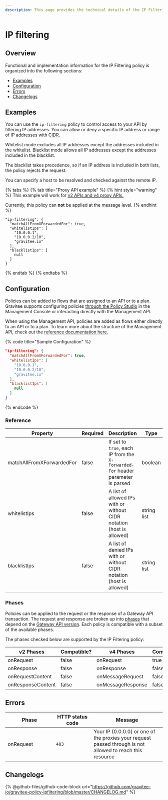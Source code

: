 ```yaml
---
description: This page provides the technical details of the IP Filtering policy
---
```


# IP filtering

## Overview

Functional and implementation information for the IP Filtering policy is organized into the following sections:

* [Examples](template-policy-rework-structure-13.md#examples)
* [Configuration](template-policy-rework-structure-13.md#configuration)
* [Errors](template-policy-rework-structure-13.md#errors)
* [Changelogs](template-policy-rework-structure-13.md#changelogs)

## Examples

You can use the `ip-filtering` policy to control access to your API by filtering IP addresses. You can allow or deny a specific IP address or range of IP addresses with [CIDR](https://tools.ietf.org/html/rfc1519).

Whitelist mode excludes all IP addresses except the addresses included in the whitelist. Blacklist mode allows all IP addresses except the addresses included in the blacklist.

The blacklist takes precedence, so if an IP address is included in both lists, the policy rejects the request.

You can specify a host to be resolved and checked against the remote IP.

{% tabs %}
{% tab title="Proxy API example" %}
{% hint style="warning" %}
This example will work for [v2 APIs and v4 proxy APIs.](../../overview/gravitee-api-definitions-and-execution-engines.md)

Currently, this policy can **not** be applied at the message level.
{% endhint %}

```
"ip-filtering": {
  "matchAllFromXForwardedFor": true,
  "whitelistIps": [
    "10.0.0.1",
    "10.0.0.2/10",
    "gravitee.io"
  ],
  "blacklistIps": [
    null
  ]
}
```
{% endtab %}
{% endtabs %}

## Configuration

Policies can be added to flows that are assigned to an API or to a plan. Gravitee supports configuring policies [through the Policy Studio](../../guides/policy-design/) in the Management Console or interacting directly with the Management API.

When using the Management API, policies are added as flows either directly to an API or to a plan. To learn more about the structure of the Management API, check out the [reference documentation here.](../management-api-reference/)

{% code title="Sample Configuration" %}
```json
"ip-filtering": {
  "matchAllFromXForwardedFor": true,
  "whitelistIps": [
    "10.0.0.1",
    "10.0.0.2/10",
    "gravitee.io"
  ],
  "blacklistIps": [
    null
  ]
}
```
{% endcode %}

### Reference

<table><thead><tr><th>Property</th><th data-type="checkbox">Required</th><th>Description</th><th>Type</th><th>Default</th></tr></thead><tbody><tr><td>matchAllFromXForwardedFor</td><td>false</td><td>If set to <code>true</code>, each IP from the <code>X-Forwarded-For</code> header parameter is parsed</td><td>boolean</td><td><code>false</code></td></tr><tr><td>whitelistIps</td><td>false</td><td>A list of allowed IPs with or without CIDR notation (host is allowed)</td><td>string list</td><td><code>empty</code></td></tr><tr><td>blacklistIps</td><td>false</td><td>A list of denied IPs with or without CIDR notation (host is allowed)</td><td>string list</td><td><code>empty</code></td></tr></tbody></table>

### Phases

Policies can be applied to the request or the response of a Gateway API transaction. The request and response are broken up into [phases](broken-reference) that depend on the [Gateway API version](../../overview/gravitee-api-definitions-and-execution-engines.md). Each policy is compatible with a subset of the available phases.

The phases checked below are supported by the IP Filtering policy:

<table data-full-width="false"><thead><tr><th width="202">v2 Phases</th><th width="139" data-type="checkbox">Compatible?</th><th width="198">v4 Phases</th><th data-type="checkbox">Compatible?</th></tr></thead><tbody><tr><td>onRequest</td><td>false</td><td>onRequest</td><td>true</td></tr><tr><td>onResponse</td><td>false</td><td>onResponse</td><td>false</td></tr><tr><td>onRequestContent</td><td>false</td><td>onMessageRequest</td><td>false</td></tr><tr><td>onResponseContent</td><td>false</td><td>onMessageResponse</td><td>false</td></tr></tbody></table>

## Errors

<table data-full-width="false"><thead><tr><th width="210">Phase</th><th width="171">HTTP status code</th><th width="387">Message</th></tr></thead><tbody><tr><td>onRequest</td><td><code>403</code></td><td>Your IP (0.0.0.0) or one of the proxies your request passed through is not allowed to reach this resource</td></tr></tbody></table>

## Changelogs

{% @github-files/github-code-block url="https://github.com/gravitee-io/gravitee-policy-ipfiltering/blob/master/CHANGELOG.md" %}
